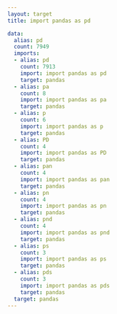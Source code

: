 ```yaml
---
layout: target
title: import pandas as pd

data:
  alias: pd
  count: 7949
  imports:
  - alias: pd
    count: 7913
    import: import pandas as pd
    target: pandas
  - alias: pa
    count: 8
    import: import pandas as pa
    target: pandas
  - alias: p
    count: 6
    import: import pandas as p
    target: pandas
  - alias: PD
    count: 4
    import: import pandas as PD
    target: pandas
  - alias: pan
    count: 4
    import: import pandas as pan
    target: pandas
  - alias: pn
    count: 4
    import: import pandas as pn
    target: pandas
  - alias: pnd
    count: 4
    import: import pandas as pnd
    target: pandas
  - alias: ps
    count: 3
    import: import pandas as ps
    target: pandas
  - alias: pds
    count: 3
    import: import pandas as pds
    target: pandas
  target: pandas
---
```


